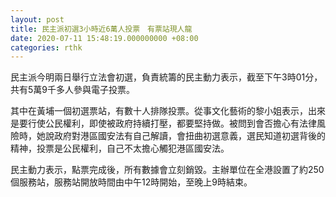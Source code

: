 ```yaml
---
layout: post
title: 民主派初選3小時近6萬人投票　有票站現人龍　
date: 2020-07-11 15:48:19.000000000 +08:00
categories: rthk
---
```


民主派今明兩日舉行立法會初選，負責統籌的民主動力表示，截至下午3時01分，共有5萬9千多人參與電子投票。

其中在黃埔一個初選票站，有數十人排隊投票。從事文化藝術的黎小姐表示，出來是要行使公民權利，即使被政府持續打壓，都要堅持做。被問到會否擔心有法律風險時，她說政府對港區國安法有自己解讀，會扭曲初選意義，選民知道初選背後的精神，投票是公民權利，自己不太擔心觸犯港區國安法。

民主動力表示，點票完成後，所有數據會立刻銷毀。主辦單位在全港設置了約250個服務站，服務站開放時間由中午12時開始，至晚上9時結束。
